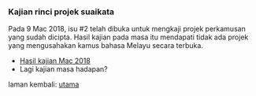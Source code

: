 ---
---

### Kajian rinci projek suaikata

Pada 9 Mac 2018, isu #2 telah dibuka untuk mengkaji projek
perkamusan yang sudah dicipta. Hasil kajian pada masa itu
mendapati tidak ada projek yang mengusahakan kamus bahasa
Melayu secara terbuka.

- [Hasil kajian Mac 2018](ura/1803.md)
- Lagi kajian masa hadapan?

laman kembali: [utama][0]

  [0]: index.md
